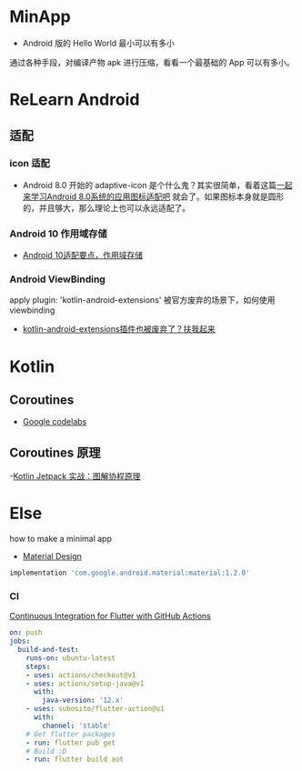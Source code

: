 # MinApp

 - Android 版的 Hello World 最小可以有多小

 通过各种手段，对编译产物 apk 进行压缩，看看一个最基础的 App 可以有多小。

# ReLearn Android
## 适配

 ### icon 适配

 - Android 8.0 开始的 adaptive-icon 是个什么鬼？其实很简单，看着这篇[一起来学习Android 8.0系统的应用图标适配吧](https://mp.weixin.qq.com/s/WxgHJ1stBjokPi6lTUd1Mg?) 就会了。如果图标本身就是圆形的，并且够大，那么理论上也可以永远适配了。

 ### Android 10 作用域存储

 - [Android 10适配要点，作用域存储](https://guolin.blog.csdn.net/article/details/105419420)

 ### Android ViewBinding

 apply plugin: 'kotlin-android-extensions' 被官方废弃的场景下，如何使用 viewbinding

 - [kotlin-android-extensions插件也被废弃了？扶我起来](https://mp.weixin.qq.com/s/keR7bO-Nu9bBr5Nhevbe1Q)


# Kotlin 

## Coroutines 
 - [Google codelabs](https://developer.android.google.cn/codelabs/kotlin-coroutines?return=https%3A%2F%2Fdeveloper.android.google.cn%2Fcourses%2Fpathways%2Fandroid-coroutines%3Futm_source%3Dandroidweekly.io%26utm_medium%3Dwebsite%23codelab-https%3A%2F%2Fdeveloper.android.com%2Fcodelabs%2Fkotlin-coroutines#3) 
## Coroutines 原理

 -[Kotlin Jetpack 实战：图解协程原理](https://mp.weixin.qq.com/mp/appmsgalbum?__biz=MzUyMzk0NTk4OQ==&action=getalbum&album_id=1458908928921960449#rd)

# Else

how to make a minimal app

 - [Material Design](https://mp.weixin.qq.com/s/6b5hIMxqz2WEutcxRbRfhg)
 
 ```gradle
implementation 'com.google.android.material:material:1.2.0'
```

### CI

[Continuous Integration for Flutter with GitHub Actions](https://admcpr.com/continuous-integration-for-flutter-with-github-actions/)

```yaml
on: push
jobs: 
  build-and-test: 
    runs-on: ubuntu-latest
    steps:
    - uses: actions/checkout@v1 
    - uses: actions/setup-java@v1
      with:
        java-version: '12.x'
    - uses: subosito/flutter-action@v1
      with:
        channel: 'stable'  
    # Get flutter packages
    - run: flutter pub get
    # Build :D 
    - run: flutter build aot
```
   


